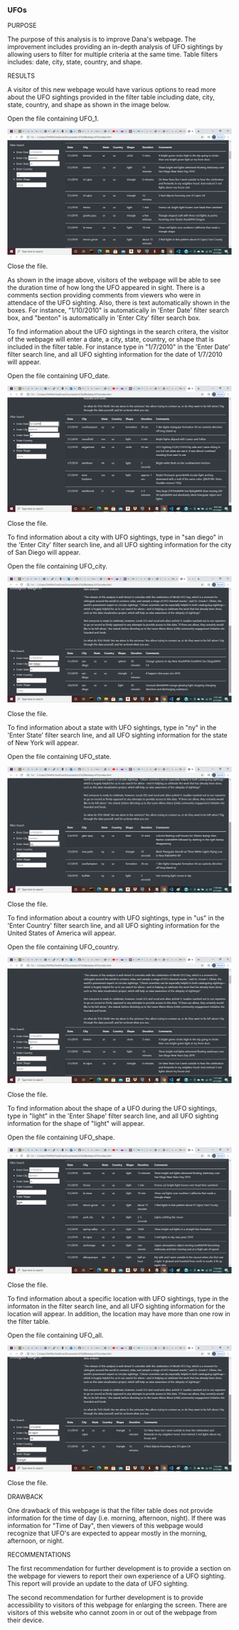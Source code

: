 ### UFOs

PURPOSE

The purpose of this analysis is to improve Dana's webpage. The improvement includes providing an in-depth analysis of UFO sightings by allowing users to filter for multiple criteria at the same time. Table filters includes: date, city, state, country, and shape.

RESULTS

A visitor of this new webpage would have various options to read more about the UFO sightings provided in the filter table including date, city, state, country, and shape as shown in the image below.

Open the file containing UFO_1.

![UFO_1](/UFOs/static/images/UFO_1.png)

Close the file.

As shown in the image above, visitors of the webpage will be able to see the duration time of how long the UFO appeared in sight. There is a comments section providing comments from viewers who were in attendace of the UFO sighting. Also, there is text automatically shown in the boxes. For instance, "1/10/2010" is automatically in 'Enter Date' filter search box, and "benton" is automatically in 'Enter City' filter search box.

To find information about the UFO sightings in the search critera, the visitor of the webpage will enter a date, a city, state, country, or shape that is included in the filter table. For instance type in "1/7/2010" in the 'Enter Date' filter search line, and all UFO sighting information for the date of 1/7/2010 will appear.

Open the file containing UFO_date.

![UFO_1](/UFOs/static/images/UFO_date.png)

Close the file.

To find information about a city with UFO sightings, type in "san diego" in the 'Enter City' filter search line, and all UFO sighting information for the city of San Diego will appear.

Open the file containing UFO_city.

![UFO_1](/UFOs/static/images/UFO_city.png)

Close the file.

To find information about a state with UFO sightings, type in "ny" in the 'Enter State' filter search line, and all UFO sighting information for the state of New York will appear.

Open the file containing UFO_state.

![UFO_1](/UFOs/static/images/UFO_state.png)

Close the file.

To find information about a country with UFO sightings, type in "us" in the 'Enter Country' filter search line, and all UFO sighting information for the United States of America will appear.

Open the file containing UFO_country.

![UFO_1](/UFOs/static/images/UFO_country.png)

Close the file.

To find information about the shape of a UFO during the UFO sightings, type in "light" in the 'Enter Shape' filter search line, and all UFO sighting information for the shape of "light" will appear.

Open the file containing UFO_shape.

![UFO_1](/UFOs/static/images/UFO_shape.png)

Close the file.

To find information about a specific location with UFO sightings, type in the informaton in the filter search line, and all UFO sighting information for the location will appear. In addition, the location may have more than one row in the filter table. 

Open the file containing UFO_all.

![UFO_1](/UFOs/static/images/UFO_all.png)

Close the file.

DRAWBACK

One drawback of this webpage is that the filter table does not provide information for the time of day (i.e. morning, afternoon, night). If there was information for "Time
of Day", then viewers of this webpage would recognize that UFO's are expected to appear mostly in the morning, afternoon, or night. 

RECOMMENTATIONS

The first recommendation for further development is to provide a section on the webpage for viewers to report their own experience of a UFO sighting. This report will provide an update to the data of UFO sighting.

The second recommendation for further development is to provide accessibility to visitors of this webpage for enlarging the screen. There are visitors of this website who cannot zoom in or out of the webpage from their device. 
